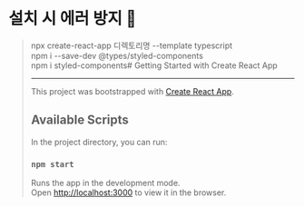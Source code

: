 
# 설치 시 에러 방지 🙂

<blockquote>
npx create-react-app 디렉토리명 --template typescript<br>
npm i --save-dev @types/styled-components<br>
npm i styled-components# Getting Started with Create React App

***

This project was bootstrapped with [Create React App](https://github.com/facebook/create-react-app).

## Available Scripts

In the project directory, you can run:

### `npm start`

Runs the app in the development mode.\
Open [http://localhost:3000](http://localhost:3000) to view it in the browser.

